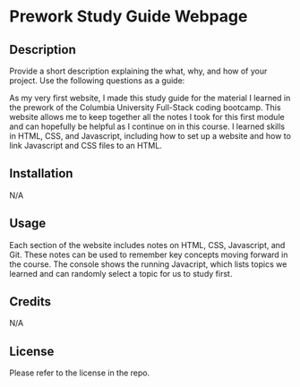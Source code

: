 # Prework Study Guide Webpage

## Description

Provide a short description explaining the what, why, and how of your project. Use the following questions as a guide:

As my very first website, I made this study guide for the material I learned in the prework of the Columbia University
Full-Stack coding bootcamp. This website allows me to keep together all the notes I took for this first module and 
can hopefully be helpful as I continue on in this course. I learned skills in HTML, CSS, and Javascript, including 
how to set up a website and how to link Javascript and CSS files to an HTML.

## Installation

N/A

## Usage

Each section of the website includes notes on HTML, CSS, Javascript, and Git. These notes can be used to remember key
concepts moving forward in the course. The console shows the running Javacript, which lists topics we learned and can 
randomly select a topic for us to study first.

## Credits

N/A

## License

Please refer to the license in the repo.
